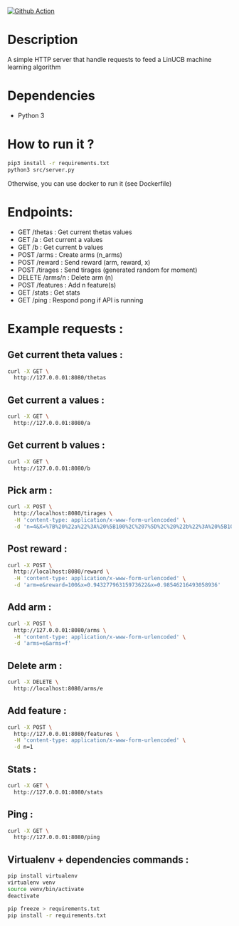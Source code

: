 [![Github Action](https://github.com/Apokly/python_ucb/workflows/Python%20application/badge.svg)](https://github.com/Apokly/python_ucb/actions)

# Description
A simple HTTP server that handle requests to feed a LinUCB machine learning algorithm

# Dependencies
- Python 3

# How to run it ?
```bash
pip3 install -r requirements.txt
python3 src/server.py
```
Otherwise, you can use docker to run it (see Dockerfile)

# Endpoints:
- GET /thetas : Get current thetas values
- GET /a : Get current a values
- GET /b : Get current b values
- POST /arms : Create arms (n_arms)
- POST /reward : Send reward (arm, reward, x)
- POST /tirages : Send tirages (generated random for moment)
- DELETE /arms/n : Delete arm (n)
- POST /features : Add n feature(s)
- GET /stats : Get stats
- GET /ping : Respond pong if API is running

# Example requests :

## Get current theta values :
```bash
curl -X GET \
  http://127.0.0.01:8080/thetas
```

## Get current a values :
```bash
curl -X GET \
  http://127.0.0.01:8080/a
```

## Get current b values :
```bash
curl -X GET \
  http://127.0.0.01:8080/b
```

## Pick arm :
```bash
curl -X POST \
  http://localhost:8080/tirages \
  -H 'content-type: application/x-www-form-urlencoded' \
  -d 'n=4&X=%7B%20%22a%22%3A%20%5B100%2C%207%5D%2C%20%22b%22%3A%20%5B10%2C%2044%5D%2C%20%22e%22%3A%20%5B100%2C%2091%5D%2C%20%22f%22%3A%20%5B10%2C%2092%5D%20%7D'
```

## Post reward :
```bash
curl -X POST \
  http://localhost:8080/reward \
  -H 'content-type: application/x-www-form-urlencoded' \
  -d 'arm=e&reward=100&x=0.94327796315973622&x=0.98546216493058936'
```

## Add arm :
```bash
curl -X POST \
  http://127.0.0.01:8080/arms \
  -H 'content-type: application/x-www-form-urlencoded' \
  -d 'arms=e&arms=f'
```

## Delete arm :
```bash
curl -X DELETE \
  http://localhost:8080/arms/e
```

## Add feature :
``` bash
curl -X POST \
  http://127.0.0.01:8080/features \
  -H 'content-type: application/x-www-form-urlencoded' \
  -d n=1
```

## Stats :
```bash
curl -X GET \
  http://127.0.0.01:8080/stats
```

## Ping :
```bash
curl -X GET \
  http://127.0.0.01:8080/ping
```

## Virtualenv + dependencies commands :
```bash
pip install virtualenv
virtualenv venv
source venv/bin/activate
deactivate

pip freeze > requirements.txt
pip install -r requirements.txt
```
